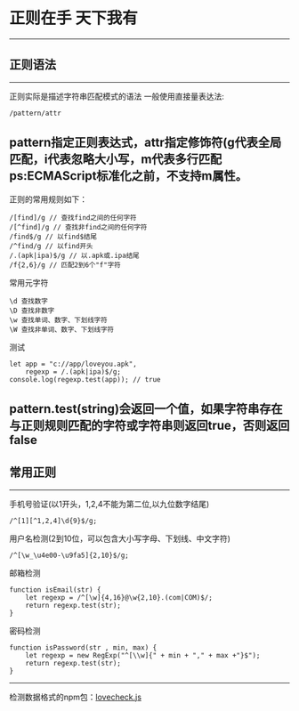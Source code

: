 # 正则在手 天下我有
---
## 正则语法
---
正则实际是描述字符串匹配模式的语法
一般使用直接量表达法:  
```
/pattern/attr
```
pattern指定正则表达式，attr指定修饰符(g代表全局匹配，i代表忽略大小写，m代表多行匹配  
ps:ECMAScript标准化之前，不支持m属性。
---
正则的常用规则如下： 
```
/[find]/g // 查找find之间的任何字符
/[^find]/g // 查找非find之间的任何字符
/find$/g // 以find$结尾
/^find/g // 以find开头
/.(apk|ipa)$/g // 以.apk或.ipa结尾
/f{2,6}/g // 匹配2到6个"f"字符
```
常用元字符  
```
\d 查找数字
\D 查找非数字
\w 查找单词、数字、下划线字符
\W 查找非单词、数字、下划线字符
```
测试
```
let app = "c://app/loveyou.apk",
    regexp = /.(apk|ipa)$/g;
console.log(regexp.test(app)); // true
```
pattern.test(string)会返回一个值，如果字符串存在与正则规则匹配的字符或字符串则返回true，否则返回false
---
## 常用正则
---
手机号验证(以1开头，1,2,4不能为第二位,以九位数字结尾)
```
/^[1][^1,2,4]\d{9}$/g;
```
用户名检测(2到10位，可以包含大小写字母、下划线、中文字符)
```
/^[\w_\u4e00-\u9fa5]{2,10}$/g;
```
邮箱检测
```
function isEmail(str) {
    let regexp = /^[\w]{4,16}@\w{2,10}.(com|COM)$/;
    return regexp.test(str);
}
```
密码检测
```
function isPassword(str , min, max) {
    let regexp = new RegExp("^[\\w]{" + min + "," + max +"}$");
    return regexp.test(str);
}
```
---
检测数据格式的npm包：[lovecheck.js](https://github.com/jianghurong/lovecheck)




